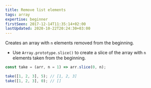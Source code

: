 ```yaml
---
title: Remove list elements
tags: array
expertise: beginner
firstSeen: 2017-12-14T11:35:14+02:00
lastUpdated: 2020-10-22T20:24:30+03:00
---
```


Creates an array with `n` elements removed from the beginning.

- Use `Array.prototype.slice()` to create a slice of the array with `n` elements taken from the beginning.

```js
const take = (arr, n = 1) => arr.slice(0, n);
```

```js
take([1, 2, 3], 5); // [1, 2, 3]
take([1, 2, 3], 0); // []
```
